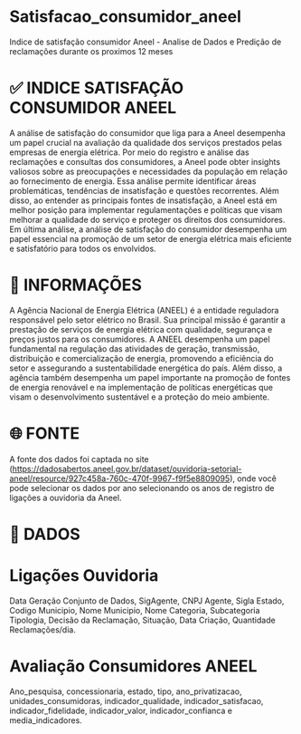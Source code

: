 # Satisfacao_consumidor_aneel
Indice de satisfação consumidor Aneel - Analise de Dados e Predição de reclamações durante os proximos 12 meses

# ✅ INDICE SATISFAÇÃO CONSUMIDOR ANEEL

A análise de satisfação do consumidor que liga para a Aneel desempenha um papel crucial na avaliação da qualidade dos serviços prestados pelas empresas de energia elétrica. Por meio do registro e análise das reclamações e consultas dos consumidores, a Aneel pode obter insights valiosos sobre as preocupações e necessidades da população em relação ao fornecimento de energia. Essa análise permite identificar áreas problemáticas, tendências de insatisfação e questões recorrentes. Além disso, ao entender as principais fontes de insatisfação, a Aneel está em melhor posição para implementar regulamentações e políticas que visam melhorar a qualidade do serviço e proteger os direitos dos consumidores. Em última análise, a análise de satisfação do consumidor desempenha um papel essencial na promoção de um setor de energia elétrica mais eficiente e satisfatório para todos os envolvidos.

# 📖 INFORMAÇÕES

A Agência Nacional de Energia Elétrica (ANEEL) é a entidade reguladora responsável pelo setor elétrico no Brasil. Sua principal missão é garantir a prestação de serviços de energia elétrica com qualidade, segurança e preços justos para os consumidores. A ANEEL desempenha um papel fundamental na regulação das atividades de geração, transmissão, distribuição e comercialização de energia, promovendo a eficiência do setor e assegurando a sustentabilidade energética do país. Além disso, a agência também desempenha um papel importante na promoção de fontes de energia renovável e na implementação de políticas energéticas que visam o desenvolvimento sustentável e a proteção do meio ambiente.

# 🌐 FONTE

A fonte dos dados foi captada no site (https://dadosabertos.aneel.gov.br/dataset/ouvidoria-setorial-aneel/resource/927c458a-760c-470f-9967-f9f5e8809095), onde você pode selecionar os dados por ano selecionando os anos de registro de ligações a ouvidoria da Aneel.

# 💾 DADOS

# Ligações Ouvidoria

Data Geração Conjunto de Dados, SigAgente, CNPJ Agente, Sigla Estado, Codigo Municipio, Nome Municipio, Nome Categoria, Subcategoria Tipologia, Decisão da Reclamação, Situação, Data Criação, Quantidade Reclamações/dia.

# Avaliação Consumidores ANEEL

Ano_pesquisa, concessionaria, estado, tipo, ano_privatizacao, unidades_consumidoras, indicador_qualidade, indicador_satisfacao, indicador_fidelidade, indicador_valor, indicador_confianca e media_indicadores.
